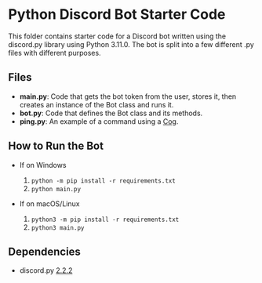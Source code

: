 # Python Discord Bot Starter Code
This folder contains starter code for a Discord bot written using the discord.py library using Python 3.11.0. The bot is split into a few different .py files with different purposes.

## Files
- **main.py**: Code that gets the bot token from the user, stores it, then creates an instance of the Bot class and runs it.
- **bot.py**: Code that defines the Bot class and its methods.
- **ping.py**: An example of a command using a [Cog](https://discordpy.readthedocs.io/en/stable/ext/commands/cogs.html).

## How to Run the Bot
- If on Windows
    1. `python -m pip install -r requirements.txt`
    2. `python main.py`

- If on macOS/Linux
    1. `python3 -m pip install -r requirements.txt`
    2. `python3 main.py`

## Dependencies
- discord.py [2.2.2](https://discordpy.readthedocs.io/en/stable/index.html#)
